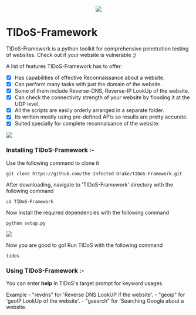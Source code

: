 <p align="middle"><img src='https://i.imgur.com/jqIT7UB.png' /></p>                    

# TIDoS-Framework
TIDoS-Framework is a python toolkit for comprehensive penetration testing of websites. Check out if your website is vulnerable ;)

A list of features TIDoS-Framework has to offer:

- [x] Has capabilities of effective Reconnaissance about a website.
- [x] Can perform many tasks with just the domain of the website.
- [x] Some of them include Reverse-DNS, Reverse-IP LookUp of the website.
- [x] Can check the connectivity strength of your website by flooding it at the UDP level.
- [x] All the scripts are easily orderly arranged in a separate folder.
- [x] Its written mostly using pre-defined APIs so results are pretty accurate.
- [x] Suited specially for complete reconnaisance of the website.

<img src='https://i.imgur.com/uWWCfw2.png' />

### Installing TIDoS-Framework :-
Use the following command to clone it
```
git clone https://github.com/the-Infected-Drake/TIDoS-Framework.git
```
After downloading, navigate to 'TIDoS-Framework' directory with the following command
```
cd TIDoS-Framework
```
Now install the required dependencies with the following command
```
python setup.py
```
<img src='https://i.imgur.com/wOrYfVc.png' />

Now you are good to go! Run TIDoS with the following command
```
tidos
```
### Using TIDoS-Framework :-
You can enter <b>help</b> in TIDoS's target prompt for keyword usages. 

Example - "revdns" for 'Reverse DNS LookUP if the website'.
	- "geoip" for 'geoIP LookUp of the website'.
	- "gsearch" for 'Searching Google about a website.

	
